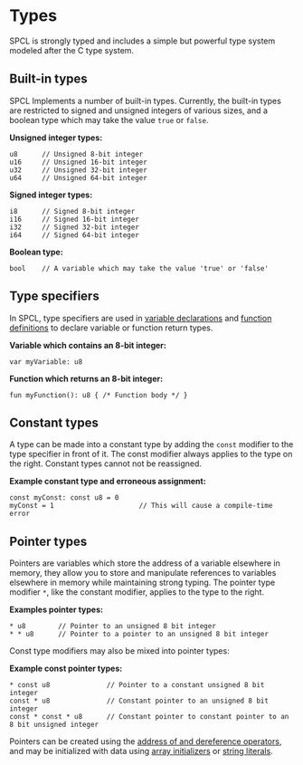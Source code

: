 # Types
SPCL is strongly typed and includes a simple but powerful type system modeled after the C type system.

## Built-in types
SPCL Implements a number of built-in types. Currently, the built-in types are restricted to signed and unsigned integers
of various sizes, and a boolean type which may take the value `true` or `false`.

**Unsigned integer types:**
```
u8      // Unsigned 8-bit integer
u16     // Unsigned 16-bit integer
u32     // Unsigned 32-bit integer
u64     // Unsigned 64-bit integer
```

**Signed integer types:**
```
i8      // Signed 8-bit integer
i16     // Signed 16-bit integer
i32     // Signed 32-bit integer
i64     // Signed 64-bit integer
```

**Boolean type:**
```
bool    // A variable which may take the value 'true' or 'false'
```

## Type specifiers
In SPCL, type specifiers are used in [variable declarations](variables.md#variables) and 
[function definitions](functions.md#function-definitions) to declare variable or function return types.

**Variable which contains an 8-bit integer:**
```
var myVariable: u8
```

**Function which returns an 8-bit integer:**
```
fun myFunction(): u8 { /* Function body */ }
```

## Constant types
A type can be made into a constant type by adding the `const` modifier to the type specifier in front of it. The const 
modifier always applies to the type on the right. Constant types cannot not be reassigned.

**Example constant type and erroneous assignment:**
```
const myConst: const u8 = 0
myConst = 1                     // This will cause a compile-time error
```

## Pointer types
Pointers are variables which store the address of a variable elsewhere in memory, they allow you to store and manipulate 
references to variables elsewhere in memory while maintaining strong typing. The pointer type modifier `*`, like the
constant modifier, applies to the type to the right.

**Examples pointer types:**
```
* u8        // Pointer to an unsigned 8 bit integer
* * u8      // Pointer to a pointer to an unsigned 8 bit integer
```

Const type modifiers may also be mixed into pointer types:

**Example const pointer types:**
```
* const u8              // Pointer to a constant unsigned 8 bit integer
const * u8              // Constant pointer to an unsigned 8 bit integer
const * const * u8      // Constant pointer to constant pointer to an 8 bit unsigned integer
```

Pointers can be created using the [address of and dereference operators](operators.md#pointer-operators), and may be
initialized with data using [array initializers](variables.md#arrays) or
[string literals](variables.md#string-literals).
